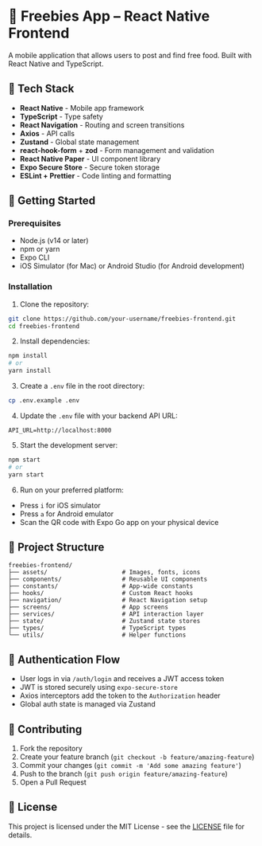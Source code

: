 # 📱 Freebies App – React Native Frontend

A mobile application that allows users to post and find free food. Built with React Native and TypeScript.

## 🧰 Tech Stack

- **React Native** - Mobile app framework
- **TypeScript** - Type safety
- **React Navigation** - Routing and screen transitions
- **Axios** - API calls
- **Zustand** - Global state management
- **react-hook-form** + **zod** - Form management and validation
- **React Native Paper** - UI component library
- **Expo Secure Store** - Secure token storage
- **ESLint + Prettier** - Code linting and formatting

## 🚀 Getting Started

### Prerequisites

- Node.js (v14 or later)
- npm or yarn
- Expo CLI
- iOS Simulator (for Mac) or Android Studio (for Android development)

### Installation

1. Clone the repository:
```bash
git clone https://github.com/your-username/freebies-frontend.git
cd freebies-frontend
```

2. Install dependencies:
```bash
npm install
# or
yarn install
```

3. Create a `.env` file in the root directory:
```bash
cp .env.example .env
```

4. Update the `.env` file with your backend API URL:
```
API_URL=http://localhost:8000
```

5. Start the development server:
```bash
npm start
# or
yarn start
```

6. Run on your preferred platform:
- Press `i` for iOS simulator
- Press `a` for Android emulator
- Scan the QR code with Expo Go app on your physical device

## 📁 Project Structure

```
freebies-frontend/
├── assets/                     # Images, fonts, icons
├── components/                 # Reusable UI components
├── constants/                  # App-wide constants
├── hooks/                      # Custom React hooks
├── navigation/                 # React Navigation setup
├── screens/                    # App screens
├── services/                   # API interaction layer
├── state/                      # Zustand state stores
├── types/                      # TypeScript types
└── utils/                      # Helper functions
```

## 🔐 Authentication Flow

- User logs in via `/auth/login` and receives a JWT access token
- JWT is stored securely using `expo-secure-store`
- Axios interceptors add the token to the `Authorization` header
- Global auth state is managed via Zustand

## 🤝 Contributing

1. Fork the repository
2. Create your feature branch (`git checkout -b feature/amazing-feature`)
3. Commit your changes (`git commit -m 'Add some amazing feature'`)
4. Push to the branch (`git push origin feature/amazing-feature`)
5. Open a Pull Request

## 📝 License

This project is licensed under the MIT License - see the [LICENSE](LICENSE) file for details. 
